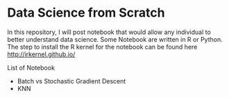 # Data Science from Scratch

In this repository, I will post notebook that would allow any individual to better understand data science.
Some Notebook are written in R or Python. The step to install the R kernel for the notebook can be found here http://irkernel.github.io/

List of Notebook
- Batch vs Stochastic Gradient Descent
- KNN
